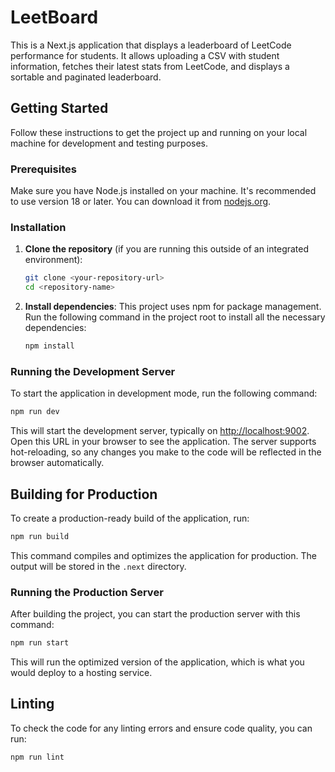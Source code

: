 # LeetBoard

This is a Next.js application that displays a leaderboard of LeetCode performance for students. It allows uploading a CSV with student information, fetches their latest stats from LeetCode, and displays a sortable and paginated leaderboard.

## Getting Started

Follow these instructions to get the project up and running on your local machine for development and testing purposes.

### Prerequisites

Make sure you have Node.js installed on your machine. It's recommended to use version 18 or later. You can download it from [nodejs.org](https://nodejs.org/).

### Installation

1.  **Clone the repository** (if you are running this outside of an integrated environment):
    ```bash
    git clone <your-repository-url>
    cd <repository-name>
    ```

2.  **Install dependencies**:
    This project uses npm for package management. Run the following command in the project root to install all the necessary dependencies:
    ```bash
    npm install
    ```

### Running the Development Server

To start the application in development mode, run the following command:

```bash
npm run dev
```

This will start the development server, typically on [http://localhost:9002](http://localhost:9002). Open this URL in your browser to see the application. The server supports hot-reloading, so any changes you make to the code will be reflected in the browser automatically.

## Building for Production

To create a production-ready build of the application, run:

```bash
npm run build
```

This command compiles and optimizes the application for production. The output will be stored in the `.next` directory.

### Running the Production Server

After building the project, you can start the production server with this command:

```bash
npm run start
```

This will run the optimized version of the application, which is what you would deploy to a hosting service.

## Linting

To check the code for any linting errors and ensure code quality, you can run:

```bash
npm run lint
```
